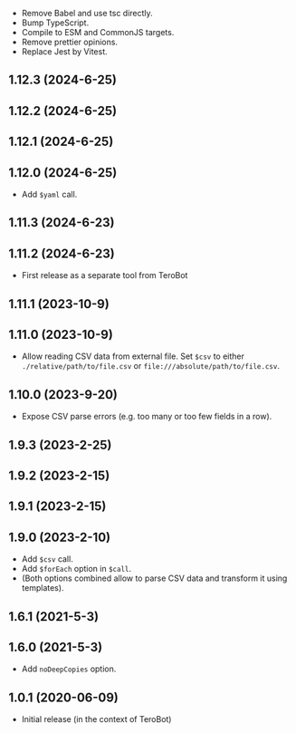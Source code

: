 - Remove Babel and use tsc directly.
- Bump TypeScript.
- Compile to ESM and CommonJS targets.
- Remove prettier opinions.
- Replace Jest by Vitest.

## 1.12.3 (2024-6-25)

## 1.12.2 (2024-6-25)

## 1.12.1 (2024-6-25)

## 1.12.0 (2024-6-25)

- Add `$yaml` call.

## 1.11.3 (2024-6-23)

## 1.11.2 (2024-6-23)

- First release as a separate tool from TeroBot

## 1.11.1 (2023-10-9)

## 1.11.0 (2023-10-9)

- Allow reading CSV data from external file. Set `$csv` to either
  `./relative/path/to/file.csv` or `file:///absolute/path/to/file.csv`.

## 1.10.0 (2023-9-20)

- Expose CSV parse errors (e.g. too many or too few fields in a row).

## 1.9.3 (2023-2-25)

## 1.9.2 (2023-2-15)

## 1.9.1 (2023-2-15)

## 1.9.0 (2023-2-10)

- Add `$csv` call.
- Add `$forEach` option in `$call`.
- (Both options combined allow to parse CSV data and transform it using templates).

## 1.6.1 (2021-5-3)

## 1.6.0 (2021-5-3)

- Add `noDeepCopies` option.

## 1.0.1 (2020-06-09)

- Initial release (in the context of TeroBot)
